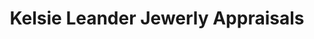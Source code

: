 ---
title: "Kelsie Leander Jewerly Appraisals"
url: /burlington/kelsie-leander-jewerly-appraisals/
shop: jewelry
---